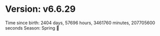 # Version: v6.6.29
Time since birth: 2404 days, 57696 hours, 3461760 minutes, 207705600 seconds
Season: Spring 🌸
